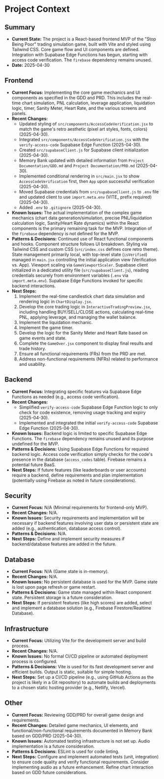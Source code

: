 # Project Context

## Summary
- **Current State:** The project is a React-based frontend MVP of the "Stop Being Poor" trading simulation game, built with Vite and styled using Tailwind CSS. Core game flow and UI components are defined. Integration with Supabase Edge Functions has begun, starting with access code verification. The `firebase` dependency remains unused.
- **Date:** 2025-04-30

## Frontend
- **Current Focus:** Implementing the core game mechanics and UI components as specified in the GDD and PRD. This includes the real-time chart simulation, PNL calculation, leverage application, liquidation logic, timer, Sanity Meter, Heart Rate, and the various screens and panels.
- **Recent Changes:**
    - Updated styling of `src/components/AccessCodeVerification.jsx` to match the game's retro aesthetic (pixel art styles, fonts, colors) (2025-04-30).
    - Integrated `src/components/AccessCodeVerification.jsx` with the `verify-access-code` Supabase Edge Function (2025-04-30).
    - Created `src/supabaseClient.js` for Supabase client initialization (2025-04-30).
    - Memory Bank updated with detailed information from `Project Documentation/GDD.md` and `Project Documentation/PRD.md` (2025-04-30).
    - Implemented conditional rendering in `src/main.jsx` to show `AccessCodeVerification` first, then `App` upon successful verification (2025-04-30).
    - Moved Supabase credentials from `src/supabaseClient.js` to `.env` file and updated client to use `import.meta.env` (VITE_ prefix required) (2025-04-30).
    - Added `.env` to `.gitignore` (2025-04-30).
- **Known Issues:** The actual implementation of the complex game mechanics (chart data generation/simulation, precise PNL/liquidation calculation logic, Sanity/Heart Rate dynamics) within the React components is the primary remaining task for the MVP. Integration of the `firebase` dependency is not defined for the MVP.
- **Patterns & Decisions:** Continued use of React functional components and hooks. Component structure follows UI breakdown. Styling via Tailwind CSS and custom CSS (`src/index.css` defines core retro theme). State management primarily local, with top-level state (`isVerified`) managed in `main.jsx` controlling the initial application view (Verification vs. App). Viewport scaling via `GameViewportScaler`. Supabase client initialized in a dedicated utility file (`src/supabaseClient.js`), reading credentials securely from environment variables (`.env` via `import.meta.env`). Supabase Edge Functions invoked for specific backend interactions.
- **Next Steps:**
    1.  Implement the real-time candlestick chart data simulation and rendering logic in `ChartDisplay.jsx`.
    2.  Develop the core trading logic in `InteractiveTradingPreview.jsx`, including handling BUY/SELL/CLOSE actions, calculating real-time PNL, applying leverage, and managing the wallet balance.
    3.  Implement the liquidation mechanic.
    4.  Implement the game timer.
    5.  Develop the logic for the Sanity Meter and Heart Rate based on game events and state.
    6.  Complete the `GameOver.jsx` component to display final results and trade history.
    7.  Ensure all functional requirements (FRs) from the PRD are met.
    8.  Address non-functional requirements (NFRs) related to performance and usability.

## Backend
- **Current Focus:** Integrating specific features via Supabase Edge Functions as needed (e.g., access code verification).
- **Recent Changes:**
    - Simplified `verify-access-code` Supabase Edge Function logic to only check for code existence, removing usage tracking and expiry (2025-04-30).
    - Implemented and integrated the initial `verify-access-code` Supabase Edge Function (2025-04-30).
- **Known Issues:** Backend logic is limited to specific Supabase Edge Functions. The `firebase` dependency remains unused and its purpose undefined for the MVP.
- **Patterns & Decisions:** Using Supabase Edge Functions for required backend logic. Access code verification simply checks for the code's presence in the database (`access_codes` table). Firebase remains a potential future BaaS.
- **Next Steps:** If future features (like leaderboards or user accounts) require a backend, define requirements and plan implementation (potentially using Firebase as noted in future considerations).

## Security
- **Current Focus:** N/A (Minimal requirements for frontend-only MVP).
- **Recent Changes:** N/A.
- **Known Issues:** Security requirements and implementation will be necessary if backend features involving user data or persistent state are added (e.g., authentication, database access control).
- **Patterns & Decisions:** N/A.
- **Next Steps:** Define and implement security measures if backend/database features are added in the future.

## Database
- **Current Focus:** N/A (Game state is in-memory).
- **Recent Changes:** N/A.
- **Known Issues:** No persistent database is used for the MVP. Game state is lost upon page refresh or game restart.
- **Patterns & Decisions:** Game state managed within React component state. Persistent storage is a future consideration.
- **Next Steps:** If persistent features (like high scores) are added, select and implement a database solution (e.g., Firebase Firestore/Realtime Database).

## Infrastructure
- **Current Focus:** Utilizing Vite for the development server and build process.
- **Recent Changes:** N/A.
- **Known Issues:** No formal CI/CD pipeline or automated deployment process is configured.
- **Patterns & Decisions:** Vite is used for its fast development server and efficient builds. Output is static, suitable for simple hosting.
- **Next Steps:** Set up a CI/CD pipeline (e.g., using GitHub Actions as the project is likely in a Git repository) to automate builds and deployments to a chosen static hosting provider (e.g., Netlify, Vercel).

## Other
- **Current Focus:** Reviewing GDD/PRD for overall game design and requirements.
- **Recent Changes:** Detailed game mechanics, UI elements, and functional/non-functional requirements documented in Memory Bank based on GDD/PRD (2025-04-30).
- **Known Issues:** Automated testing infrastructure is not set up. Audio implementation is a future consideration.
- **Patterns & Decisions:** ESLint is used for code linting.
- **Next Steps:** Configure and implement automated tests (unit, integration) to ensure code quality and verify functional requirements. Consider implementing audio as a future enhancement. Refine chart interaction based on GDD future considerations.